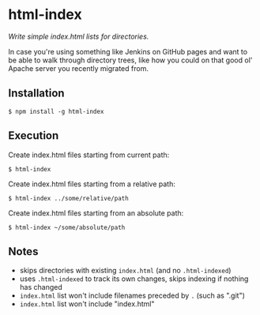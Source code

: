 # html-index

*Write simple index.html lists for directories.*

In case you're using something like Jenkins on GitHub pages and want to be able to walk through directory trees, like how you could on that good ol' Apache server you recently migrated from.


## Installation

```
$ npm install -g html-index
```


## Execution

Create index.html files starting from current path:
```
$ html-index
```

Create index.html files starting from a relative path:
```
$ html-index ../some/relative/path
```

Create index.html files starting from an absolute path:
```
$ html-index ~/some/absolute/path
```


## Notes

- skips directories with existing `index.html` (and no `.html-indexed`)
- uses `.html-indexed` to track its own changes, skips indexing if nothing has changed
- `index.html` list won't include filenames preceded by `.` (such as ".git")
- `index.html` list won't include "index.html"
